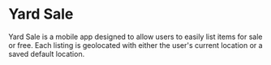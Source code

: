 # Yard Sale

Yard Sale is a mobile app designed to allow users to easily list items for sale or free. Each listing is geolocated with either the user's current location or a saved default location. 
